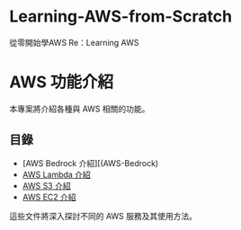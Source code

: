 # Learning-AWS-from-Scratch
從零開始學AWS Re：Learning AWS
# AWS 功能介紹

本專案將介紹各種與 AWS 相關的功能。

## 目錄
- [AWS Bedrock 介紹][(AWS-Bedrock)
- [AWS Lambda 介紹](AWS-Lambda.md)
- [AWS S3 介紹](AWS-S3.md)
- [AWS EC2 介紹](AWS-EC2.md)

這些文件將深入探討不同的 AWS 服務及其使用方法。

